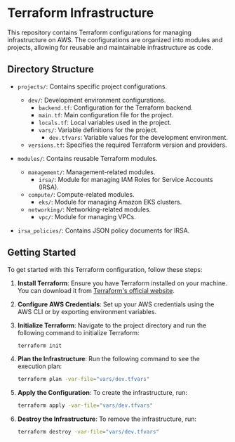 # Terraform Infrastructure

This repository contains Terraform configurations for managing infrastructure on AWS. The configurations are organized into modules and projects, allowing for reusable and maintainable infrastructure as code.

## Directory Structure

- `projects/`: Contains specific project configurations.
  - `dev/`: Development environment configurations.
    - `backend.tf`: Configuration for the Terraform backend.
    - `main.tf`: Main configuration file for the project.
    - `locals.tf`: Local variables used in the project.
    - `vars/`: Variable definitions for the project.
      - `dev.tfvars`: Variable values for the development environment.
  - `versions.tf`: Specifies the required Terraform version and providers.

- `modules/`: Contains reusable Terraform modules.
  - `management/`: Management-related modules.
    - `irsa/`: Module for managing IAM Roles for Service Accounts (IRSA).
  - `compute/`: Compute-related modules.
    - `eks/`: Module for managing Amazon EKS clusters.
  - `networking/`: Networking-related modules.
    - `vpc/`: Module for managing VPCs.

- `irsa_policies/`: Contains JSON policy documents for IRSA.

## Getting Started

To get started with this Terraform configuration, follow these steps:

1. **Install Terraform**: Ensure you have Terraform installed on your machine. You can download it from [Terraform's official website](https://www.terraform.io/downloads.html).

2. **Configure AWS Credentials**: Set up your AWS credentials using the AWS CLI or by exporting environment variables.

3. **Initialize Terraform**: Navigate to the project directory and run the following command to initialize Terraform:

   ```bash
   terraform init
   ```

4. **Plan the Infrastructure**: Run the following command to see the execution plan:

   ```bash
   terraform plan -var-file="vars/dev.tfvars"
   ```

5. **Apply the Configuration**: To create the infrastructure, run:

   ```bash
   terraform apply -var-file="vars/dev.tfvars"
   ```

6. **Destroy the Infrastructure**: To remove the infrastructure, run:

   ```bash
   terraform destroy -var-file="vars/dev.tfvars"
   ```

